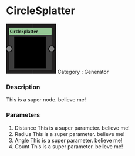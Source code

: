 # CircleSplatter
![node picture](./CircleSplatter.png)
Category : Generator
### Description
This is a super node. believe me!
### Parameters
1. Distance
This is a super parameter. believe me!
1. Radius
This is a super parameter. believe me!
1. Angle
This is a super parameter. believe me!
1. Count
This is a super parameter. believe me!

